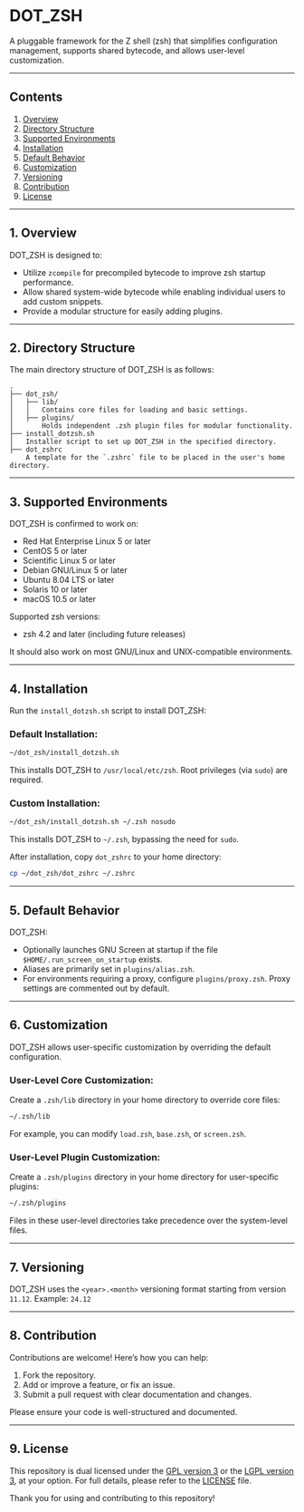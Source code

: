 # DOT_ZSH

A pluggable framework for the Z shell (zsh) that simplifies configuration management, supports shared bytecode, and allows user-level customization.

---

## Contents

1. [Overview](#1-overview)
2. [Directory Structure](#2-directory-structure)
3. [Supported Environments](#3-supported-environments)
4. [Installation](#4-installation)
5. [Default Behavior](#5-default-behavior)
6. [Customization](#6-customization)
7. [Versioning](#7-versioning)
8. [Contribution](#8-contribution)
9. [License](#9-license)

---

## 1. Overview

DOT_ZSH is designed to:
- Utilize `zcompile` for precompiled bytecode to improve zsh startup performance.
- Allow shared system-wide bytecode while enabling individual users to add custom snippets.
- Provide a modular structure for easily adding plugins.

---

## 2. Directory Structure

The main directory structure of DOT_ZSH is as follows:

```
.
├── dot_zsh/
│   ├── lib/
│   │   Contains core files for loading and basic settings.
│   ├── plugins/
│       Holds independent .zsh plugin files for modular functionality.
├── install_dotzsh.sh
│   Installer script to set up DOT_ZSH in the specified directory.
├── dot_zshrc
    A template for the `.zshrc` file to be placed in the user's home directory.
```

---

## 3. Supported Environments

DOT_ZSH is confirmed to work on:
- Red Hat Enterprise Linux 5 or later
- CentOS 5 or later
- Scientific Linux 5 or later
- Debian GNU/Linux 5 or later
- Ubuntu 8.04 LTS or later
- Solaris 10 or later
- macOS 10.5 or later

Supported zsh versions:
- zsh 4.2 and later (including future releases)

It should also work on most GNU/Linux and UNIX-compatible environments.

---

## 4. Installation

Run the `install_dotzsh.sh` script to install DOT_ZSH:

### Default Installation:
```bash
~/dot_zsh/install_dotzsh.sh
```
This installs DOT_ZSH to `/usr/local/etc/zsh`. Root privileges (via `sudo`) are required.

### Custom Installation:
```bash
~/dot_zsh/install_dotzsh.sh ~/.zsh nosudo
```
This installs DOT_ZSH to `~/.zsh`, bypassing the need for `sudo`.

After installation, copy `dot_zshrc` to your home directory:
```bash
cp ~/dot_zsh/dot_zshrc ~/.zshrc
```

---

## 5. Default Behavior

DOT_ZSH:
- Optionally launches GNU Screen at startup if the file `$HOME/.run_screen_on_startup` exists.
- Aliases are primarily set in `plugins/alias.zsh`.
- For environments requiring a proxy, configure `plugins/proxy.zsh`. Proxy settings are commented out by default.

---

## 6. Customization

DOT_ZSH allows user-specific customization by overriding the default configuration.

### User-Level Core Customization:
Create a `.zsh/lib` directory in your home directory to override core files:
```bash
~/.zsh/lib
```
For example, you can modify `load.zsh`, `base.zsh`, or `screen.zsh`.

### User-Level Plugin Customization:
Create a `.zsh/plugins` directory in your home directory for user-specific plugins:
```bash
~/.zsh/plugins
```

Files in these user-level directories take precedence over the system-level files.

---

## 7. Versioning

DOT_ZSH uses the `<year>.<month>` versioning format starting from version `11.12`.
Example: `24.12`

---

## 8. Contribution

Contributions are welcome! Here’s how you can help:
1. Fork the repository.
2. Add or improve a feature, or fix an issue.
3. Submit a pull request with clear documentation and changes.

Please ensure your code is well-structured and documented.

---

## 9. License

This repository is dual licensed under the [GPL version 3](https://www.gnu.org/licenses/gpl-3.0.html) or the [LGPL version 3](https://www.gnu.org/licenses/lgpl-3.0.html), at your option.
For full details, please refer to the [LICENSE](doc/LICENSE) file.

Thank you for using and contributing to this repository!
